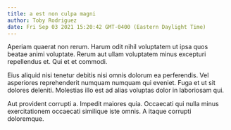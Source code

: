 ```yaml
---
title: a est non culpa magni
author: Toby Rodriguez
date: Fri Sep 03 2021 15:20:42 GMT-0400 (Eastern Daylight Time)
---
```

Aperiam quaerat non rerum. Harum odit nihil voluptatem ut ipsa quos beatae animi voluptate. Rerum aut ullam voluptatem minus excepturi repellendus et. Qui et et commodi.

 Eius aliquid nisi tenetur debitis nisi omnis dolorum ea perferendis. Vel asperiores reprehenderit numquam numquam qui eveniet. Fuga et ut sit dolores deleniti. Molestias illo est ad alias voluptas dolor in laboriosam qui.

 Aut provident corrupti a. Impedit maiores quia. Occaecati qui nulla minus exercitationem occaecati similique iste omnis. A itaque corrupti doloremque.